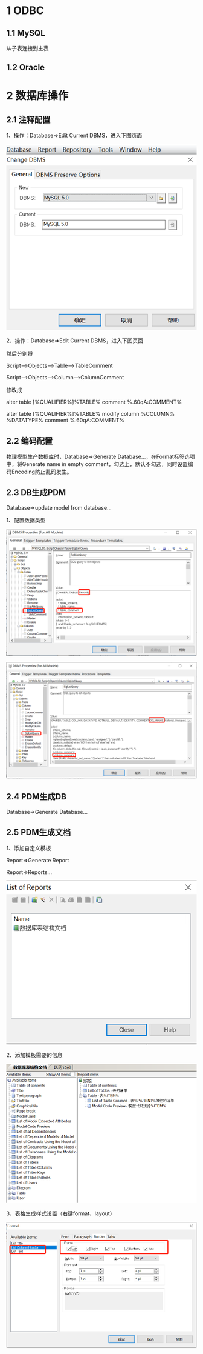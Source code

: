 # 1 ODBC

## 1.1 MySQL

从子表连接到主表


## 1.2 Oracle



# 2 数据库操作

## 2.1 注释配置

1、操作：Database=>Edit Current DBMS，进入下图页面

![image-20200717114854250](../../插图/image-20200717114854250.png)

2、操作：Database=>Edit Current DBMS，进入下图页面

然后分别将

Script-->Objects-->Table-->TableComment

Script-->Objects-->Column-->ColumnComment

修改成

alter table [%QUALIFIER%]%TABLE% comment %.60qA:COMMENT%

alter table [%QUALIFIER%]%TABLE% modify column %COLUMN% %DATATYPE% comment %.60qA:COMMENT%

## 2.2 编码配置

物理模型生产数据库时，Database=>Generate Database...，在Format标签选项中，将Generate name in empty comment，勾选上，默认不勾选，同时设置编码Encoding防止乱码发生。

## 2.3 DB生成PDM

Database=>update model from database...

1、配置数据类型

![image-20200720145159786](../../插图/image-20200720145159786.png)





![image-20200720145324313](../../插图/image-20200720145324313.png)

## 2.4 PDM生成DB

Database=>Generate Database...



## 2.5 PDM生成文档

1、添加自定义模板

Report=>Generate Report

Report=>Reports...

![image-20200720175001166](../../插图/image-20200720175001166.png)

2、添加模板需要的信息

![image-20200720175034754](../../插图/image-20200720175034754.png)

3、表格生成样式设置（右键format、layout）

![image-20200720175432063](../../插图/image-20200720175432063.png)